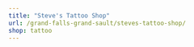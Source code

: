 ```yaml
---
title: "Steve's Tattoo Shop"
url: /grand-falls-grand-sault/steves-tattoo-shop/
shop: tattoo
---
```

